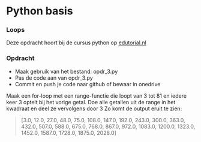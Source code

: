 # Python basis

### Loops
Deze opdracht hoort bij de cursus python op [edutorial.nl](https://www.edutorial.nl/course/python)

### Opdracht

* Maak gebruik van het bestand: opdr_3.py
* Pas de code aan van opdr_3.py
* Commit en push je code naar github of bewaar in onedrive

Maak een for-loop met een range-functie die loopt van 3 tot 81 en iedere keer 3 optelt bij het vorige getal.
Doe alle getallen uit de range in het kwadraat en deel ze vervolgens door 3
Zo komt de output eruit te zien:

>[3.0, 12.0, 27.0, 48.0, 75.0, 108.0, 147.0, 192.0, 243.0, 300.0, 363.0, 432.0, 507.0, 588.0, 675.0, 768.0, 867.0, 972.0, 1083.0, 1200.0, 1323.0, 1452.0, 1587.0, 1728.0, 1875.0, 2028.0]
